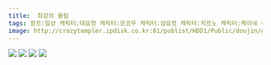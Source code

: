 ```yaml
---
title:  최강의 울림
tags: 장르:일상 캐릭터:대요정 캐릭터:모코우 캐릭터:삼요정 캐릭터:치르노 캐릭터:케이네 もや造 동방_웹코믹
image: http://crazytempler.ipdisk.co.kr:81/publist/HDD1/Public/doujin/ghap/5557/001.jpg
---
```

<img src="http://crazytempler.ipdisk.co.kr:81/publist/HDD1/Public/doujin/ghap/5557/001.jpg">
<img src="http://crazytempler.ipdisk.co.kr:81/publist/HDD1/Public/doujin/ghap/5557/002.jpg">
<img src="http://crazytempler.ipdisk.co.kr:81/publist/HDD1/Public/doujin/ghap/5557/003.jpg">
<img src="http://crazytempler.ipdisk.co.kr:81/publist/HDD1/Public/doujin/ghap/5557/004.jpg">

